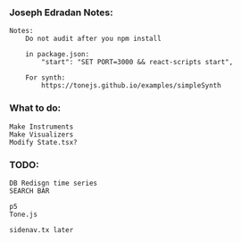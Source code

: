 ### Joseph Edradan Notes:
    
    Notes:
        Do not audit after you npm install

        in package.json:
            "start": "SET PORT=3000 && react-scripts start",
    
        For synth:
            https://tonejs.github.io/examples/simpleSynth

    
### What to do:
    
    Make Instruments
    Make Visualizers
    Modify State.tsx?

### TODO:

    DB Redisgn time series
    SEARCH BAR
    
    p5
    Tone.js

    sidenav.tx later
